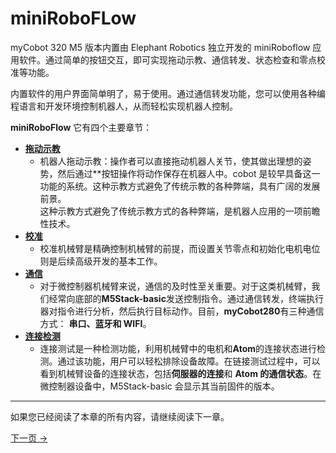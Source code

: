 # miniRoboFLow

myCobot 320 M5 版本内置由 Elephant Robotics 独立开发的 miniRoboflow 应用软件。通过简单的按钮交互，即可实现拖动示教、通信转发、状态检查和零点校准等功能。

内置软件的用户界面简单明了，易于使用。通过通信转发功能，您可以使用各种编程语言和开发环境控制机器人，从而轻松实现机器人控制。

**miniRoboFlow** 它有四个主要章节：

- [**拖动示教**](/5-BasicApplication/5.1-SystemUsageInstructions/320m5/4.2.1.1-micro_controller.md)
  - 机器人拖动示教：操作者可以直接拖动机器人关节，使其做出理想的姿势，然后通过\*\*按钮操作将动作保存在机器人中。cobot 是较早具备这一功能的系统。这种示教方式避免了传统示教的各种弊端，具有广阔的发展前景。  
    这种示教方式避免了传统示教方式的各种弊端，是机器人应用的一项前瞻性技术。
- [**校准**](/5-BasicApplication/5.1-SystemUsageInstructions/320m5/4.2.2.1-micro_controller.md)
  - 校准机械臂是精确控制机械臂的前提，而设置关节零点和初始化电机电位则是后续高级开发的基本工作。
- [**通信**](/5-BasicApplication/5.1-SystemUsageInstructions/320m5/4.2.3.1-micro_controller.md)
  - 对于微控制器机械臂来说，通信的及时性至关重要。对于这类机械臂，我们经常向底部的**M5Stack-basic**发送控制指令。通过通信转发，终端执行器对指令进行分析，然后执行目标动作。目前，**myCobot280**有三种通信方式： **串口、蓝牙和 WIFI**。
- [**连接检测**](/5-BasicApplication/5.1-SystemUsageInstructions/320m5/4.2.4.1-micro_controller.md)
  - 连接测试是一种检测功能，利用机械臂中的电机和**Atom**的连接状态进行检测。通过该功能，用户可以轻松排除设备故障。在链接测试过程中，可以看到机械臂设备的连接状态，包括**伺服器的连接**和 **Atom 的通信状态**。在微控制器设备中，M5Stack-basic 会显示其当前固件的版本。

---

如果您已经阅读了本章的所有内容，请继续阅读下一章。

[下一页 →](4.2.1.1-micro_controller.md)<br>
